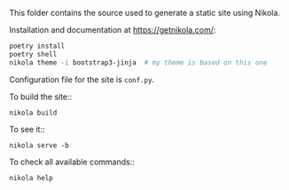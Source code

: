 This folder contains the source used to generate a static site using Nikola.

Installation and documentation at https://getnikola.com/:
```bash
poetry install
poetry shell
nikola theme -i bootstrap3-jinja  # my theme is based on this one
```

Configuration file for the site is `conf.py`.

To build the site::

    nikola build

To see it::

    nikola serve -b

To check all available commands::

    nikola help

